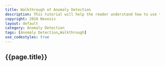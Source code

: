 ```yaml
---
title: Walkthrough of Anomaly Detection
description: This tutorial will help the reader understand how to use the Nexosis API to explore anomalies in their dataset.
copyright: 2018 Nexosis
layout: default
category: Anomaly Detection
tags: [Anomaly Detection,Walkthrough]
use_codestyles: true
---
```


## {{page.title}}